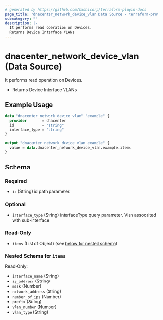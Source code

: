 ```yaml
---
# generated by https://github.com/hashicorp/terraform-plugin-docs
page_title: "dnacenter_network_device_vlan Data Source - terraform-provider-dnacenter"
subcategory: ""
description: |-
  It performs read operation on Devices.
  Returns Device Interface VLANs
---
```


# dnacenter_network_device_vlan (Data Source)

It performs read operation on Devices.

- Returns Device Interface VLANs

## Example Usage

```terraform
data "dnacenter_network_device_vlan" "example" {
  provider       = dnacenter
  id             = "string"
  interface_type = "string"
}

output "dnacenter_network_device_vlan_example" {
  value = data.dnacenter_network_device_vlan.example.items
}
```

<!-- schema generated by tfplugindocs -->
## Schema

### Required

- `id` (String) id path parameter.

### Optional

- `interface_type` (String) interfaceType query parameter. Vlan assocaited with sub-interface

### Read-Only

- `items` (List of Object) (see [below for nested schema](#nestedatt--items))

<a id="nestedatt--items"></a>
### Nested Schema for `items`

Read-Only:

- `interface_name` (String)
- `ip_address` (String)
- `mask` (Number)
- `network_address` (String)
- `number_of_ips` (Number)
- `prefix` (String)
- `vlan_number` (Number)
- `vlan_type` (String)


